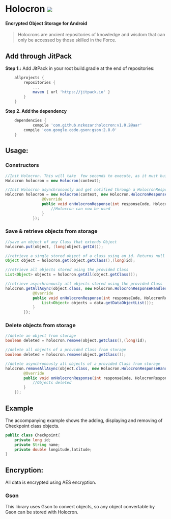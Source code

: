 # Holocron [![](https://jitpack.io/v/nzkozar/holocron.svg)](https://jitpack.io/#nzkozar/holocron)
<h4>Encrypted Object Storage for Android</h4>
<blockquote>Holocrons are ancient repositories of knowledge and wisdom that can only be accessed by those skilled in the Force.</blockquote>

## Add through JitPack
<b>Step 1.:</b> Add JitPack in your root build.gradle at the end of repositories:
```gradle
	allprojects {
		repositories {
			...
			maven { url 'https://jitpack.io' }
		}
	}
```
<b>Step 2. Add the dependency</b>
```gradle
	dependencies {
	        compile 'com.github.nzkozar:holocron:v1.0.2@aar'
		compile 'com.google.code.gson:gson:2.8.0'
	}
```

## Usage:
### Constructors
```java
//Init Holocron. This will take  few seconds to execute, as it must build encryption resources.
Holocron holocron = new Holocron(context);

//Init Holocron asynchronously and get notified through a HolocronResponseHandler interface when Holocron is ready.
Holocron holocron = new Holocron(context, new Holocron.HolocronResponseHandler() {
                @Override
                public void onHolocronResponse(int responseCode, HolocronResponse response) {
                    //Holocron can now be used
                }
            });
```
### Save & retrieve objects from storage
```java
//save an object of any Class that extends Object
holocron.put(object, (long)object.getId());

//retrieve a single stored object of a class using an id. Returns null if no object matches both class and id
Object object = holocron.get(object.getClass(),(long)id);

//retrieve all objects stored using the provided Class
List<Object> objects = holocron.getAll(object.getClass());

//retrieve asynchronously all objects stored using the provided Class
holocron.getAllAsync(object.class, new Holocron.HolocronResponseHandler() {
            @Override
            public void onHolocronResponse(int responseCode, HolocronResponse response) {
                List<Object> objects = data.getDataObjectList());
            }
        });
```
### Delete objects from storage
```java
//delete an object from storage
boolean deleted = holocron.remove(object.getClass(),(long)id);

//delete all objects of a provided Class from storage
boolean deleted = holocron.remove(object.getClass());

//delete asynchronously all objects of a provided Class from storage
holocron.removeAllAsync(object.class, new Holocron.HolocronResponseHandler() {
        @Override
        public void onHolocronResponse(int responseCode, HolocronResponse response) {
            //Objects deleted
        }
    });
```

## Example
The accompanying example shows the adding, displaying and removing of Checkpoint class objects.

```java
public class Checkpoint{
    private long id;
    private String name;
    private double longitude,latitude;
}
```

## Encryption:
All data is encrypted using AES encryption.

### Gson
This library uses Gson to convert objects, so any object convertable by Gson can be stored with Holocron.
